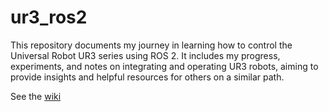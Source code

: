 # ur3_ros2
This repository documents my journey in learning how to control the Universal Robot UR3 series using ROS 2. It includes my progress, experiments, and notes on integrating and operating UR3 robots, aiming to provide insights and helpful resources for others on a similar path.

See the [wiki](https://github.com/jcorredorc/ur3_ros2.wiki.git)
